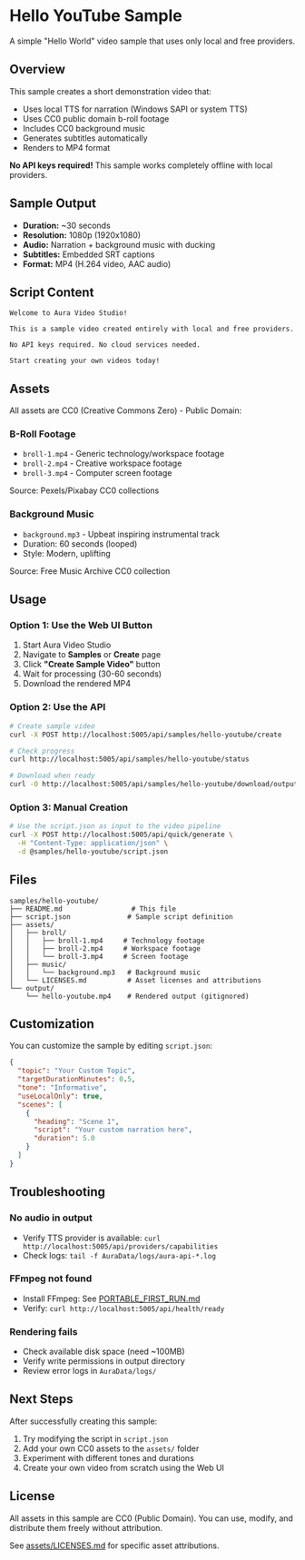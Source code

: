 # Hello YouTube Sample

A simple "Hello World" video sample that uses only local and free providers.

## Overview

This sample creates a short demonstration video that:
- Uses local TTS for narration (Windows SAPI or system TTS)
- Uses CC0 public domain b-roll footage
- Includes CC0 background music
- Generates subtitles automatically
- Renders to MP4 format

**No API keys required!** This sample works completely offline with local providers.

## Sample Output

- **Duration:** ~30 seconds
- **Resolution:** 1080p (1920x1080)
- **Audio:** Narration + background music with ducking
- **Subtitles:** Embedded SRT captions
- **Format:** MP4 (H.264 video, AAC audio)

## Script Content

```
Welcome to Aura Video Studio!

This is a sample video created entirely with local and free providers.

No API keys required. No cloud services needed.

Start creating your own videos today!
```

## Assets

All assets are CC0 (Creative Commons Zero) - Public Domain:

### B-Roll Footage
- `broll-1.mp4` - Generic technology/workspace footage
- `broll-2.mp4` - Creative workspace footage
- `broll-3.mp4` - Computer screen footage

Source: Pexels/Pixabay CC0 collections

### Background Music
- `background.mp3` - Upbeat inspiring instrumental track
- Duration: 60 seconds (looped)
- Style: Modern, uplifting

Source: Free Music Archive CC0 collection

## Usage

### Option 1: Use the Web UI Button

1. Start Aura Video Studio
2. Navigate to **Samples** or **Create** page
3. Click **"Create Sample Video"** button
4. Wait for processing (30-60 seconds)
5. Download the rendered MP4

### Option 2: Use the API

```bash
# Create sample video
curl -X POST http://localhost:5005/api/samples/hello-youtube/create

# Check progress
curl http://localhost:5005/api/samples/hello-youtube/status

# Download when ready
curl -O http://localhost:5005/api/samples/hello-youtube/download/output.mp4
```

### Option 3: Manual Creation

```bash
# Use the script.json as input to the video pipeline
curl -X POST http://localhost:5005/api/quick/generate \
  -H "Content-Type: application/json" \
  -d @samples/hello-youtube/script.json
```

## Files

```
samples/hello-youtube/
├── README.md                 # This file
├── script.json              # Sample script definition
├── assets/
│   ├── broll/
│   │   ├── broll-1.mp4     # Technology footage
│   │   ├── broll-2.mp4     # Workspace footage
│   │   └── broll-3.mp4     # Screen footage
│   ├── music/
│   │   └── background.mp3   # Background music
│   └── LICENSES.md          # Asset licenses and attributions
└── output/
    └── hello-youtube.mp4    # Rendered output (gitignored)
```

## Customization

You can customize the sample by editing `script.json`:

```json
{
  "topic": "Your Custom Topic",
  "targetDurationMinutes": 0.5,
  "tone": "Informative",
  "useLocalOnly": true,
  "scenes": [
    {
      "heading": "Scene 1",
      "script": "Your custom narration here",
      "duration": 5.0
    }
  ]
}
```

## Troubleshooting

### No audio in output
- Verify TTS provider is available: `curl http://localhost:5005/api/providers/capabilities`
- Check logs: `tail -f AuraData/logs/aura-api-*.log`

### FFmpeg not found
- Install FFmpeg: See [PORTABLE_FIRST_RUN.md](../../PORTABLE_FIRST_RUN.md#2-install-ffmpeg)
- Verify: `curl http://localhost:5005/api/health/ready`

### Rendering fails
- Check available disk space (need ~100MB)
- Verify write permissions in output directory
- Review error logs in `AuraData/logs/`

## Next Steps

After successfully creating this sample:
1. Try modifying the script in `script.json`
2. Add your own CC0 assets to the `assets/` folder
3. Experiment with different tones and durations
4. Create your own video from scratch using the Web UI

## License

All assets in this sample are CC0 (Public Domain). You can use, modify, and distribute them freely without attribution.

See [assets/LICENSES.md](./assets/LICENSES.md) for specific asset attributions.
